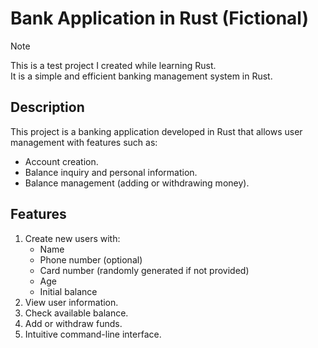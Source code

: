 # **Bank Application in Rust (Fictional)**  

> [!NOTE]  
> This is a test project I created while learning Rust.  
> It is a simple and efficient banking management system in Rust.  

## **Description**  
This project is a banking application developed in Rust that allows user management with features such as:  
- Account creation.  
- Balance inquiry and personal information.  
- Balance management (adding or withdrawing money).  

## **Features**  
1. Create new users with:  
   - Name  
   - Phone number (optional)  
   - Card number (randomly generated if not provided)  
   - Age  
   - Initial balance  
2. View user information.  
3. Check available balance.  
4. Add or withdraw funds.  
5. Intuitive command-line interface.  
